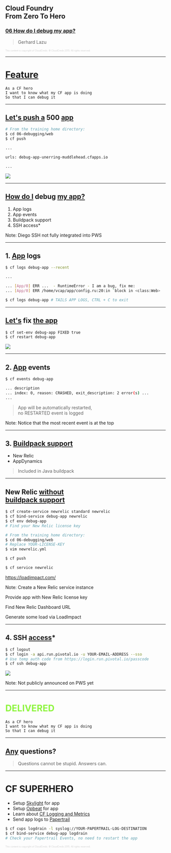 ## Cloud Foundry <br />From Zero To Hero
### [06 How do I debug my app?](#/0)

> Gerhard Lazu

<p style="font-size: 50%; opacity: 0.2;">
  This content is copyright of CloudCredo. &copy; CloudCredo 2015. All rights reserved.
</p>

---

# [Feature](#/1)

```nohighlight
As a CF hero
I want to know what my CF app is doing
So that I can debug it
```

---

## [Let's push a](#/2) 500 [app](#/2)

```bash
# From the training home directory:
$ cd 06-debugging/web
$ cf push

...

urls: debug-app-unerring-muddlehead.cfapps.io

...
```

<img src="images/500-index.png" style="background:none; border:none; box-shadow:none;" />

---

## [How do I](#/3) debug [my app?](#/3)

1. App logs
1. App events
1. Buildpack support
1. SSH access*

Note:
  Diego SSH not fully integrated into PWS

---

## 1. [App](#/4) logs

```bash
$ cf logs debug-app --recent

...

... [App/0] ERR ...  - RuntimeError - I am a bug, fix me:
... [App/0] ERR /home/vcap/app/config.ru:20:in `block in <class:Web>
```

```bash
$ cf logs debug-app # TAILS APP LOGS, CTRL + C to exit
```

---

## [Let's](#/5) fix [the app](#/5)

```bash
$ cf set-env debug-app FIXED true
$ cf restart debug-app
```

<img src="images/200-index.png" style="background:none; border:none; box-shadow:none;" />

---

## 2. [App](#/6) events

```bash
$ cf events debug-app

... description
... index: 0, reason: CRASHED, exit_description: 2 error(s) ...
...
```

> App will be automatically restarted, <br />no RESTARTED event is logged

Note:
  Notice that the most recent event is at the top

---

## 3. [Buildpack support](#/7)

* New Relic
* AppDynamics

> Included in Java buildpack

---

## New Relic [without <br />buildpack support](#/8)

```bash
$ cf create-service newrelic standard newrelic
$ cf bind-service debug-app newrelic
$ cf env debug-app
# Find your New Relic license key
```

```bash
# From the training home directory:
$ cd 06-debugging/web
# Replace YOUR-LICENSE-KEY
$ vim newrelic.yml
```

```bash
$ cf push
```

```bash
$ cf service newrelic
```

https://loadimpact.com/

Note:
  Create a New Relic service instance

  Provide app with New Relic license key

  Find New Relic Dashboard URL

  Generate some load via LoadImpact

---

## 4. SSH [access](#/9)*

```bash
$ cf logout
$ cf login -a api.run.pivotal.io -u YOUR-EMAIL-ADDRESS --sso
# Use temp auth code from https://login.run.pivotal.io/passcode
$ cf ssh debug-app
```

<img src="images/cf-ssh.png" style="background:none; border:none; box-shadow:none;" />

Note:
  Not publicly announced on PWS yet

---

# <span style="color: #8FF541;">DELIVERED</span>

```nohighlight
As a CF hero
I want to know what my CF app is doing
So that I can debug it
```
---

## [Any](#/11) questions?

> Questions cannot be stupid. Answers can.

---

# CF SUPERHERO

  * Setup [Skylight](https://www.skylight.io/) for app
  * Setup [Opbeat](https://opbeat.com/) for app
  * Learn about [CF Logging and Metrics](http://www.cfsummit.com/sites/cfs2015/files/pages/files/cfsummit15_king.pdf)
  * Send app logs to [Papertrail](https://papertrailapp.com/)

```bash
$ cf cups logdrain -l syslog://YOUR-PAPERTRAIL-LOG-DESTINATION
$ cf bind-service debug-app logdrain
# Check your Papertrail Events, no need to restart the app
```

<p style="font-size: 50%; opacity: 0.2;">
  This content is copyright of CloudCredo. &copy; CloudCredo 2015. All rights reserved.
</p>
